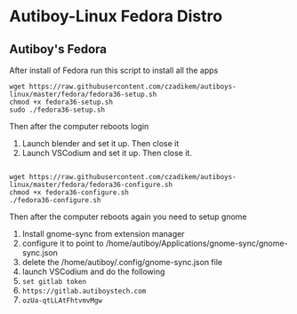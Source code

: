 # Autiboy-Linux Fedora Distro

## Autiboy's Fedora
After install of Fedora run this script to install all the apps
```
wget https://raw.githubusercontent.com/czadikem/autiboys-linux/master/fedora/fedora36-setup.sh
chmod +x fedora36-setup.sh
sudo ./fedora36-setup.sh
```
Then after the computer reboots login
1. Launch blender and set it up.  Then close it
2. Launch VSCodium and set it up.  Then close it.
```

wget https://raw.githubusercontent.com/czadikem/autiboys-linux/master/fedora/fedora36-configure.sh
chmod +x fedora36-configure.sh
./fedora36-configure.sh
```
Then after the computer reboots again you need to setup gnome
1. Install gnome-sync from extension manager
2. configure it to point to /home/autiboy/Applications/gnome-sync/gnome-sync.json
3. delete the /home/autiboy/.config/gnome-sync.json file
4. launch VSCodium and do the following
1. ```set gitlab token```
2. ```https://gitlab.autiboystech.com```
3. ```ozUa-qtLLAtFhtvmvMgw```
